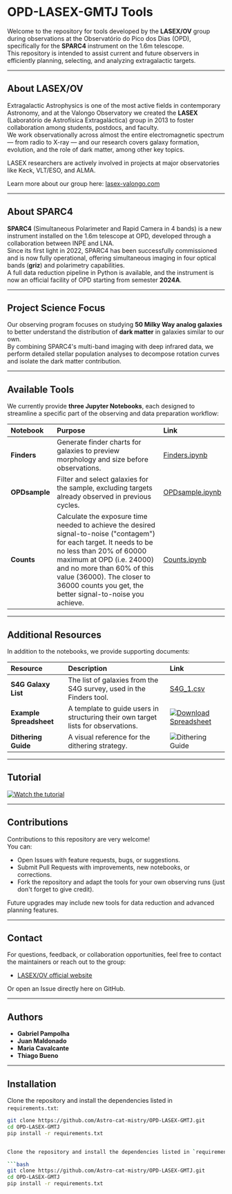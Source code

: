 # OPD-LASEX-GMTJ Tools

Welcome to the repository for tools developed by the **LASEX/OV** group during observations at the Observatório do Pico dos Dias (OPD), specifically for the **SPARC4** instrument on the 1.6m telescope.  
This repository is intended to assist current and future observers in efficiently planning, selecting, and analyzing extragalactic targets.

---

## About LASEX/OV

Extragalactic Astrophysics is one of the most active fields in contemporary Astronomy, and at the Valongo Observatory we created the **LASEX** (Laboratório de Astrofísica Extragaláctica) group in 2013 to foster collaboration among students, postdocs, and faculty.  
We work observationally across almost the entire electromagnetic spectrum — from radio to X-ray — and our research covers galaxy formation, evolution, and the role of dark matter, among other key topics.

LASEX researchers are actively involved in projects at major observatories like Keck, VLT/ESO, and ALMA.

Learn more about our group here: [lasex-valongo.com](http://lasex-valongo.com)

---

## About SPARC4

**SPARC4** (Simultaneous Polarimeter and Rapid Camera in 4 bands) is a new instrument installed on the 1.6m telescope at OPD, developed through a collaboration between INPE and LNA.  
Since its first light in 2022, SPARC4 has been successfully commissioned and is now fully operational, offering simultaneous imaging in four optical bands (**griz**) and polarimetry capabilities.  
A full data reduction pipeline in Python is available, and the instrument is now an official facility of OPD starting from semester **2024A**.

---

## Project Science Focus

Our observing program focuses on studying **50 Milky Way analog galaxies** to better understand the distribution of **dark matter** in galaxies similar to our own.  
By combining SPARC4's multi-band imaging with deep infrared data, we perform detailed stellar population analyses to decompose rotation curves and isolate the dark matter contribution.

---

## Available Tools

We currently provide **three Jupyter Notebooks**, each designed to streamline a specific part of the observing and data preparation workflow:

| Notebook | Purpose | Link |
|:---------|:--------|:-----|
| **Finders** | Generate finder charts for galaxies to preview morphology and size before observations. | [Finders.ipynb](./Finders.ipynb) |
| **OPDsample** | Filter and select galaxies for the sample, excluding targets already observed in previous cycles. | [OPDsample.ipynb](./OPDsample.ipynb) |
| **Counts** | Calculate the exposure time needed to achieve the desired signal-to-noise ("contagem") for each target. It needs to be no less than 20% of 60000 maximum at OPD (i.e. 24000) and no more than 60% of this value (36000). The closer to 36000 counts you get, the better signal-to-noise you achieve. | [Counts.ipynb](./Counts.ipynb) |

---

## Additional Resources

In addition to the notebooks, we provide supporting documents:

| Resource | Description | Link |
|:---------|:------------|:-----|
| **S4G Galaxy List** | The list of galaxies from the S4G survey, used in the Finders tool. | [S4G_1.csv](./S4G_1.csv) |
| **Example Spreadsheet** | A template to guide users in structuring their own target lists for observations. | [![Download Spreadsheet](https://img.shields.io/badge/Download-Spreadsheet-blue?logo=microsoft-excel)](./Example%20Spreadsheet.csv)
| **Dithering Guide** | A visual reference for the dithering strategy. | ![Dithering Guide](./resources/dithering_guide.png) |




---

## Tutorial

[![Watch the tutorial](https://img.shields.io/badge/Watch-Tutorial-red?logo=youtube)](https://drive.google.com/file/d/15Jnu3qd1T8AuGmhn2P0TUGlE4PRaZz6v/view?usp=sharing)

---

## Contributions

Contributions to this repository are very welcome!  
You can:

- Open Issues with feature requests, bugs, or suggestions.
- Submit Pull Requests with improvements, new notebooks, or corrections.
- Fork the repository and adapt the tools for your own observing runs (just don't forget to give credit).

Future upgrades may include new tools for data reduction and advanced planning features.

---

## Contact

For questions, feedback, or collaboration opportunities, feel free to contact the maintainers or reach out to the group:

- [LASEX/OV official website](http://lasex-valongo.com)

Or open an Issue directly here on GitHub.

---

## Authors

- **Gabriel Pampolha**
- **Juan Maldonado**
- **Maria Cavalcante**
- **Thiago Bueno**

---

## Installation

Clone the repository and install the dependencies listed in `requirements.txt`:

```bash
git clone https://github.com/Astro-cat-mistry/OPD-LASEX-GMTJ.git
cd OPD-LASEX-GMTJ
pip install -r requirements.txt


Clone the repository and install the dependencies listed in `requirements.txt`:

```bash
git clone https://github.com/Astro-cat-mistry/OPD-LASEX-GMTJ.git
cd OPD-LASEX-GMTJ
pip install -r requirements.txt


